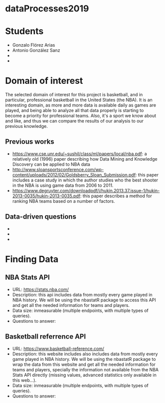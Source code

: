 # dataProcesses2019

# Students
- Gonzalo Flórez Arias
- Antonio González Sanz
-
-

# Domain of interest
The selected domain of interest for this project is basketball, and in particular, professional basketball in the United States (the NBA). It is an interesting domain, as more and more data is available daily as games are played, and being able to analyze all that data properly is starting to become a priority for professional teams. Also, it's a sport we know about and like, and thus we can compare the results of our analysis to our previous knowledge.

## Previous works
- https://www.cse.unr.edu/~sushil/class/ml/papers/local/nba.pdf: a relatively old (1996) paper describing how Data Mining and Knowledge
Discovery can be applied to NBA data
- http://www.sloansportsconference.com/wp-content/uploads/2012/02/Goldsberry_Sloan_Submission.pdf: this paper includes a case study in which the author studies who the best shooter in the NBA is using game data from 2006 to 2011.
- https://www.degruyter.com/downloadpdf/j/hukin.2013.37.issue-1/hukin-2013-0035/hukin-2013-0035.pdf: this paper describes a method for ranking NBA teams based on a number of factors. 

## Data-driven questions
-
-
-

# Finding Data
## NBA Stats API
- URL: https://stats.nba.com/
- Description: this api includes data from mostly every game played in NBA history. We will be using the nbastatR package to access this API and get all the needed information for teams and players.
- Data size: inmeasurable (multiple endpoints, with multiple types of queries).
- Questions to answer:

## Basketball referrence API
- URL: https://www.basketball-reference.com/
- Description: this website includes also includes data from mostly every game played in NBA history. We will be using the nbastatR package to wrap the data from this website and get all the needed information for teams and players, specially the information not available from the NBA Stats API directly (missing values, advanced statistics only available in this web...).
- Data size: inmeasurable (multiple endpoints, with multiple types of queries).
- Questions to answer:

##
